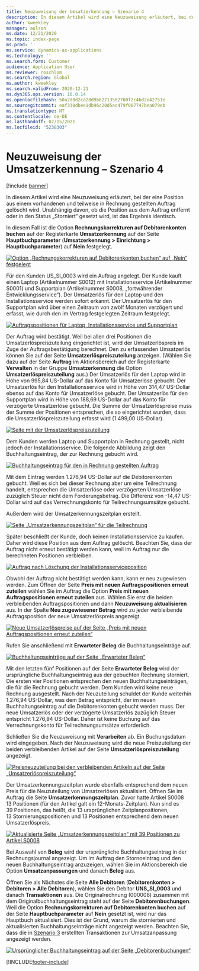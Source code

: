 ```yaml
---
title: Neuzuweisung der Umsatzerkennung – Szenario 4
description: In diesem Artikel wird eine Neuzuweisung erläutert, bei der eine Position aus einem vorhandenen und teilweise in Rechnung gestellten Auftrag gelöscht wird. Unabhängig davon, ob die Position aus dem Auftrag entfernt oder in den Status „Storniert“ gesetzt wird, ist das Ergebnis identisch.
author: kweekley
manager: aolson
ms.date: 12/21/2020
ms.topic: index-page
ms.prod: ''
ms.service: dynamics-ax-applications
ms.technology: ''
ms.search.form: Customer
audience: Application User
ms.reviewer: roschlom
ms.search.region: Global
ms.author: kweekley
ms.search.validFrom: 2020-12-21
ms.dyn365.ops.version: 10.0.14
ms.openlocfilehash: 50a2d0d2ca28d9b62713502700f2c4bd2e42751e
ms.sourcegitcommit: eaf330dbee1db96c20d5ac479f007747bea079eb
ms.translationtype: HT
ms.contentlocale: de-DE
ms.lasthandoff: 02/15/2021
ms.locfileid: "5238303"
---
```

# <a name="revenue-recognition-reallocation--scenario-4"></a>Neuzuweisung der Umsatzerkennung – Szenario 4

[!include [banner](../includes/banner.md)]

In diesem Artikel wird eine Neuzuweisung erläutert, bei der eine Position aus einem vorhandenen und teilweise in Rechnung gestellten Auftrag gelöscht wird. Unabhängig davon, ob die Position aus dem Auftrag entfernt oder in den Status „Storniert“ gesetzt wird, ist das Ergebnis identisch.

In diesem Fall ist die Option **Rechnungskorrekturen auf Debitorenkonten buchen** auf der Registerkarte **Umsatzerkennung** auf der Seite **Hauptbuchparameter** (**Umsatzerkennung \> Einrichtung \> Hauptbuchparameter**) auf **Nein** festgelegt.

[![Option „Rechnungskorrekturen auf Debitorenkonten buchen“ auf „Nein“ festgelegt](./media/37_rev-rec-scenarios.png)](./media/37_rev-rec-scenarios.png)

Für den Kunden US\_SI\_0003 wird ein Auftrag angelegt. Der Kunde kauft einen Laptop (Artikelnummer S0012) mit Installationsservice (Artikelnummer S0001) und Supportplan (Artikelnummer S0008, „fortwährender Entwicklungsservice“). Der Umsatzerlös für den Laptop und den Installationsservice werden sofort erkannt. Der Umsatzerlös für den Supportplan wird über einen Zeitraum von zwölf Monaten verzögert und erfasst, wie durch den im Vertrag festgelegten Zeitraum festgelegt.

[![Auftragspositionen für Laptop, Installationsservice und Supportplan](./media/38_rev-rec-scenarios.png)](./media/38_rev-rec-scenarios.png)

Der Auftrag wird bestätigt. Weil bei allen drei Positionen die Umsatzerlöspreiszuteilung eingerichtet ist, wird der Umsatzerlöspreis im Zuge der Auftragsbestätigung berechnet. Den zu erfassenden Umsatzerlös können Sie auf der Seite **Umsatzerlöspreiszuteilung** anzeigen. (Wählen Sie dazu auf der Seite **Auftrag** im Aktionsbereich auf der Registerkarte **Verwalten** in der Gruppe **Umsatzerkennung** die Option **Umsatzerlöspreiszuteilung** aus.) Der Umsatzerlös für den Laptop wird in Höhe von 995,84 US-Dollar auf das Konto für Umsatzerlöse gebucht. Der Umsatzerlös für den Installationsservice wird in Höhe von 314,47 US-Dollar ebenso auf das Konto für Umsatzerlöse gebucht. Der Umsatzerlös für den Supportplan wird in Höhe von 188,69 US-Dollar auf das Konto für verzögerte Umsatzerlöse gebucht. Die Summe der Umsatzerlöspreise muss der Summe der Positionen entsprechen, die so eingerichtet wurden, dass die Umsatzerlöspreiszuteilung erfasst wird (1.499,00 US-Dollar).

[![Seite mit der Umsatzerlöspreiszuteilung](./media/39_rev-rec-scenarios.png)](./media/39_rev-rec-scenarios.png)

Dem Kunden werden Laptop und Supportplan in Rechnung gestellt, nicht jedoch der Installationsservice. Die folgende Abbildung zeigt den Buchhaltungseintrag, der zur Rechnung gebucht wird.

[![Buchhaltungseintrag für den in Rechnung gestellten Auftrag](./media/40_rev-rec-scenarios.png)](./media/40_rev-rec-scenarios.png)

Mit dem Eintrag werden 1.276,94 US-Dollar auf die Debitorenkonten gebucht. Weil es sich bei dieser Rechnung aber um eine Teilrechnung handelt, entsprechen die Umsatzerlöse oder verzögerten Umsatzerlöse zuzüglich Steuer nicht dem Forderungsbetrag. Die Differenz von -14,47 US-Dollar wird auf das Verrechnungskonto für Teilrechnungsumsätze gebucht.

Außerdem wird der Umsatzerkennungszeitplan erstellt.

[![Seite „Umsatzerkennungszeitplan“ für die Teilrechnung](./media/41_rev-rec-scenarios.png)](./media/41_rev-rec-scenarios.png)

Später beschließt der Kunde, doch keinen Installationsservice zu kaufen. Daher wird diese Position aus dem Auftrag gelöscht. Beachten Sie, dass der Auftrag nicht erneut bestätigt werden kann, weil im Auftrag nur die berechneten Positionen verbleiben.

[![Auftrag nach Löschung der Installationsserviceposition](./media/42_rev-rec-scenarios.png)](./media/42_rev-rec-scenarios.png)

Obwohl der Auftrag nicht bestätigt werden kann, kann er neu zugewiesen werden. Zum Öffnen der Seite **Preis mit neuen Auftragspositionen erneut zuteilen** wählen Sie im Auftrag die Option **Preis mit neuen Auftragspositionen erneut zuteilen** aus. Wählen Sie erst die beiden verbleibenden Auftragspositionen und dann **Neuzuweisung aktualisieren** aus. In der Spalte **Neu zugewiesener Betrag** wird zu jeder verbleibende Auftragsposition der neue Umsatzerlöspreis angezeigt.

[![Neue Umsatzerlöspreise auf der Seite „Preis mit neuen Auftragspositionen erneut zuteilen“](./media/43_rev-rec-scenarios.png)](./media/43_rev-rec-scenarios.png)

Rufen Sie anschließend mit **Erwarteter Beleg** die Buchhaltungseinträge auf.

[![Buchhaltungseinträge auf der Seite „Erwarteter Beleg“](./media/44_rev-rec-scenarios.png)](./media/44_rev-rec-scenarios.png)

Mit den letzten fünf Positionen auf der Seite **Erwarteter Beleg** wird der ursprüngliche Buchhaltungseintrag aus der gebuchten Rechnung storniert. Die ersten vier Positionen entsprechen den neuen Buchhaltungseinträgen, die für die Rechnung gebucht werden. Dem Kunden wird keine neue Rechnung ausgestellt. Nach der Neuzuteilung schuldet der Kunde weiterhin 1.276,94 US-Dollar, was dem Betrag entspricht, der im neuen Buchhaltungseintrag auf die Debitorenkonten gebucht werden muss. Der neue Umsatzerlös oder der verzögerte Umsatzerlös zuzüglich Steuer entspricht 1.276,94 US-Dollar. Daher ist keine Buchung auf das Verrechnungskonto für Teilrechnungsumsätze erforderlich.

Schließen Sie die Neuzuweisung mit **Verarbeiten** ab. Ein Buchungsdatum wird eingegeben. Nach der Neuzuweisung wird die neue Preiszuteilung der beiden verbleibenden Artikel auf der Seite **Umsatzerlöspreiszuteilung** angezeigt.

[![Preisneuzuteilung bei den verbleibenden Artikeln auf der Seite „Umsatzerlöspreiszuteilung“](./media/45_rev-rec-scenarios.png)](./media/45_rev-rec-scenarios.png)

Der Umsatzerkennungszeitplan wurde ebenfalls entsprechend dem neuen Preis für die Neuzuteilung von Umsatzerlösen aktualisiert. Öffnen Sie im Auftrag die Seite **Umsatzerkennungszeitplan**. Zuvor hatte Artikel S0008 13 Positionen (für den Artikel galt ein 12-Monats-Zeitplan). Nun sind es 39 Positionen, das heißt, die 13 ursprünglichen Zeitplanpositionen, 13 Stornierungspositionen und 13 Positionen entsprechend dem neuen Umsatzerlöspreis.

[![Aktualisierte Seite „Umsatzerkennungszeitplan“ mit 39 Positionen zu Artikel S0008](./media/46_rev-rec-scenarios.png)](./media/46_rev-rec-scenarios.png)

Bei Auswahl von **Beleg** wird der ursprüngliche Buchhaltungseintrag in der Rechnungsjournal angezeigt. Um im Auftrag den Stornoeintrag und den neuen Buchhaltungseintrag anzuzeigen, wählen Sie im Aktionsbereich die Option **Umsatzanpassungen** und danach **Beleg** aus.

Öffnen Sie als Nächstes die Seite **Alle Debitoren** (**Debitorenkonten \> Debitoren \> Alle Debitoren**), wählen Sie den Debitor **UNS\_SI\_0003** und danach **Transaktionen** aus. Die Originalrechnung (000008) zusammen mit dem Originalbuchhaltungseintrag steht auf der Seite **Debitorenbuchungen**. Weil die Option **Rechnungskorrekturen auf Debitorenkonten buchen** auf der Seite **Hauptbuchparameter** auf **Nein** gesetzt ist, wird nur das Hauptbuch aktualisiert. Dies ist der Grund, warum die stornierten und aktualisierten Buchhaltungseinträge nicht angezeigt werden. Beachten Sie, dass die in [Szenario 3](rev-rec-reallocation-scenario-3.md) erstellten Transaktionen zur Umsatzanpassung angezeigt werden.

[![Ursprünglicher Buchhaltungseintrag auf der Seite „Debitorenbuchungen“](./media/47_rev-rec-scenarios.png)](./media/47_rev-rec-scenarios.png)


[!INCLUDE[footer-include](../../includes/footer-banner.md)]